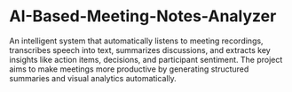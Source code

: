 # AI-Based-Meeting-Notes-Analyzer
An intelligent system that automatically listens to meeting recordings, transcribes speech into text, summarizes discussions, and extracts key insights like action items, decisions, and participant sentiment. The project aims to make meetings more productive by generating structured summaries and visual analytics automatically.
